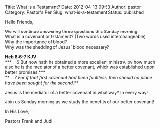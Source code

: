 Title: What is a Testament?
Date: 2012-04-13 09:53
Author: pastor
Category: Pastor's Pen
Slug: what-is-a-testament
Status: published

Hello Friends,

We will continue answering three questions this Sunday morning:  
What is a covenant or testament? (Two words used interchangeable)  
Why the importance of blood?  
Why was the shedding of Jesus’ blood necessary?

**Heb 8:6-7 KJV**  
***    6 But now hath he obtained a more excellent ministry, by how
much also he is the mediator of a better covenant, which was established
upon better promises.***  
**    *7 For if that first covenant had been faultless, then should no
place have been sought for the second.***

Jesus is the mediator of a better covenant in what way? In every way!

Join us Sunday morning as we study the benefits of our better covenant!

In His Love,

Pastors Frank and Judi
